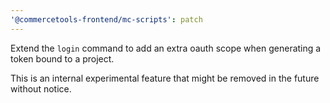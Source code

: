 ```yaml
---
'@commercetools-frontend/mc-scripts': patch
---
```


Extend the `login` command to add an extra oauth scope when generating a token bound to a project.

This is an internal experimental feature that might be removed in the future without notice.
